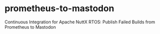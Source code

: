 # prometheus-to-mastodon
Continuous Integration for Apache NuttX RTOS: Publish Failed Builds from Prometheus to Mastodon

